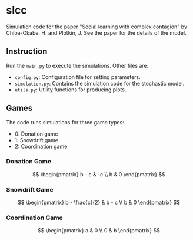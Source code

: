 # slcc

Simulation code for the paper "Social learning with complex contagion" by Chiba-Okabe, H. and Plotkin, J. See the paper for the details of the model.

## Instruction

Run the `main.py` to execute the simulations. Other files are:

- `config.py`: Configuration file for setting parameters.
- `simulation.py`: Contains the simulation code for the stochastic model.
- `utils.py`: Utility functions for producing plots.

## Games

The code runs simulations for three game types:
- 0: Donation game
- 1: Snowdrift game
- 2: Coordination game

### Donation Game

$$
\begin{pmatrix}
b - c & -c \\
b & 0 
\end{pmatrix}
$$

### Snowdrift Game

$$
\begin{pmatrix}
b - \frac{c}{2} & b - c \\
b & 0 
\end{pmatrix}
$$

### Coordination Game

$$
\begin{pmatrix}
a & 0 \\
0 & b 
\end{pmatrix}
$$
